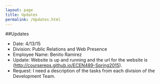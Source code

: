 ```yaml
---
layout: page
title: Updates
permalink: /Updates.html
---
```


##Updates
* Date: 4/13/15
* Division: Public Relations and Web Presence
* Employee Name: Benito Ramirez
* Update: Website is up and running and the url for the website is (http://coursereps.github.io/ECEN489-Spring2015).
* Request: I need a description of the tasks from each division of the Development Team.
